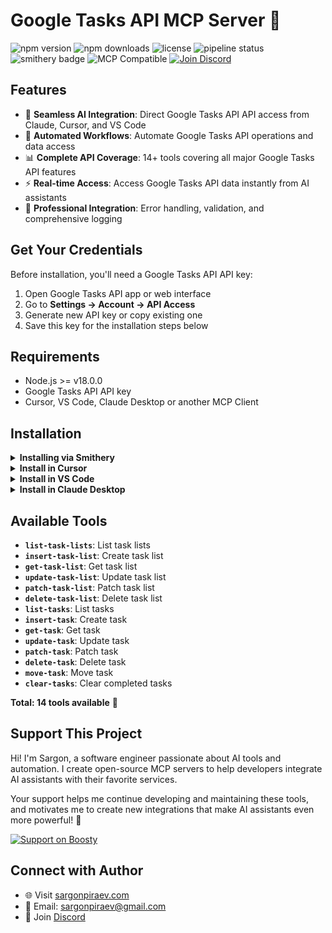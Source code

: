 # Google Tasks API MCP Server 🔧

![npm version](https://img.shields.io/npm/v/@sargonpiraev/google-tasks-mcp-server)
![npm downloads](https://img.shields.io/npm/dw/@sargonpiraev/google-tasks-mcp-server)
![license](https://img.shields.io/github/license/sargonpiraev/google-tasks-mcp-server)
![pipeline status](https://gitlab.com/sargonpiraev/google-tasks-mcp-server/badges/main/pipeline.svg)
![smithery badge](https://smithery.ai/badge/@sargonpiraev/google-tasks-mcp-server)
![MCP Compatible](https://img.shields.io/badge/MCP-Compatible-blue)
[![Join Discord](https://img.shields.io/discord/1331631275464671347?color=7289da&label=Discord&logo=discord)](https://discord.gg/ZsWGxRGj)

## Features

- 🔌 **Seamless AI Integration**: Direct Google Tasks API API access from Claude, Cursor, and VS Code
- 🤖 **Automated Workflows**: Automate Google Tasks API operations and data access
- 📊 **Complete API Coverage**: 14+ tools covering all major Google Tasks API features
- ⚡ **Real-time Access**: Access Google Tasks API data instantly from AI assistants
- 🔧 **Professional Integration**: Error handling, validation, and comprehensive logging

## Get Your Credentials

Before installation, you'll need a Google Tasks API API key:

1. Open Google Tasks API app or web interface
2. Go to **Settings → Account → API Access**
3. Generate new API key or copy existing one
4. Save this key for the installation steps below

## Requirements

- Node.js >= v18.0.0
- Google Tasks API API key
- Cursor, VS Code, Claude Desktop or another MCP Client

## Installation

<details>
<summary><b>Installing via Smithery</b></summary>

To install Google Tasks API MCP Server for any client automatically via [Smithery](https://smithery.ai):

```bash
npx -y @smithery/cli@latest install @sargonpiraev/google-tasks-mcp-server --client <CLIENT_NAME>
```

</details>

<details>
<summary><b>Install in Cursor</b></summary>

#### Cursor One-Click Installation

[![Install MCP Server](https://cursor.com/deeplink/mcp-install-dark.svg)](https://cursor.com/install-mcp?name=@sargonpiraev/google-tasks-mcp-server&config=)

#### Manual Configuration

Add to your Cursor `~/.cursor/mcp.json` file:

```json
{
  "mcpServers": {
    "google-tasks-mcp-server": {
      "command": "npx",
      "args": ["-y", "@sargonpiraev/google-tasks-mcp-server"],
      "env": {
        "GOOGLE-TASKS_CLIENT_ID": "your-google-tasks_client_id",
        "GOOGLE-TASKS_CLIENT_SECRET": "your-google-tasks_client_secret"
      }
    }
  }
}
```

</details>

<details>
<summary><b>Install in VS Code</b></summary>

[![Install in VS Code](https://img.shields.io/badge/VS_Code-Install_MCP-0098FF)](vscode:mcp/install?%7B%22name%22%3A%22google-tasks-mcp-server%22%2C%22command%22%3A%22npx%22%2C%22args%22%3A%5B%22-y%22%2C%22@sargonpiraev/google-tasks-mcp-server%22%5D%7D)

Or add manually to your VS Code settings:

```json
"mcp": {
  "servers": {
    "google-tasks-mcp-server": {
      "type": "stdio",
      "command": "npx",
      "args": ["-y", "@sargonpiraev/google-tasks-mcp-server"],
      "env": {
        "GOOGLE-TASKS_CLIENT_ID": "your-google-tasks_client_id",
        "GOOGLE-TASKS_CLIENT_SECRET": "your-google-tasks_client_secret"
      }
    }
  }
}
```

</details>

<details>
<summary><b>Install in Claude Desktop</b></summary>

Add to your `claude_desktop_config.json`:

```json
{
  "mcpServers": {
    "google-tasks-mcp-server": {
      "command": "npx",
      "args": ["-y", "@sargonpiraev/google-tasks-mcp-server"],
      "env": {
        "GOOGLE-TASKS_CLIENT_ID": "your-google-tasks_client_id",
        "GOOGLE-TASKS_CLIENT_SECRET": "your-google-tasks_client_secret"
      }
    }
  }
}
```

</details>

## Available Tools

- **`list-task-lists`**: List task lists
- **`insert-task-list`**: Create task list
- **`get-task-list`**: Get task list
- **`update-task-list`**: Update task list
- **`patch-task-list`**: Patch task list
- **`delete-task-list`**: Delete task list
- **`list-tasks`**: List tasks
- **`insert-task`**: Create task
- **`get-task`**: Get task
- **`update-task`**: Update task
- **`patch-task`**: Patch task
- **`delete-task`**: Delete task
- **`move-task`**: Move task
- **`clear-tasks`**: Clear completed tasks

**Total: 14 tools available** 🎯

## Support This Project

Hi! I'm Sargon, a software engineer passionate about AI tools and automation. I create open-source MCP servers to help developers integrate AI assistants with their favorite services.

Your support helps me continue developing and maintaining these tools, and motivates me to create new integrations that make AI assistants even more powerful! 🚀

[![Support on Boosty](https://img.shields.io/badge/Support-Boosty-orange?logo=data:image/svg+xml;base64,PHN2ZyB3aWR0aD0iMjQiIGhlaWdodD0iMjQiIHZpZXdCb3g9IjAgMCAyNCAyNCIgZmlsbD0ibm9uZSIgeG1sbnM9Imh0dHA6Ly93d3cudzMub3JnLzIwMDAvc3ZnIj4KPHBhdGggZD0iTTEyIDJMMTMuMDkgOC4yNkwyMCA5TDEzLjA5IDE1Ljc0TDEyIDIyTDEwLjkxIDE1Ljc0TDQgOUwxMC45MSA4LjI2TDEyIDJaIiBmaWxsPSJ3aGl0ZSIvPgo8L3N2Zz4K)](https://boosty.to/sargonpiraev)

## Connect with Author

- 🌐 Visit [sargonpiraev.com](https://sargonpiraev.com)
- 📧 Email: [sargonpiraev@gmail.com](mailto:sargonpiraev@gmail.com)
- 💬 Join [Discord](https://discord.gg/ZsWGxRGj)
